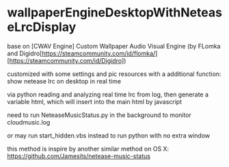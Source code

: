 # wallpaperEngineDesktopWithNeteaseLrcDisplay
base on [CWAV Engine] Custom Wallpaper Audio Visual Engine
(by FLomka and Digidro[https://steamcommunity.com/id/flomka/][https://steamcommunity.com/id/Digidro])

customized with some settings and pic resources
with a additional function: show netease lrc on desktop in real time

via python reading and analyzing real time lrc from log, then generate a variable html, which will insert into the main html by javascript

need to run NeteaseMusicStatus.py in the background to monitor cloudmusic.log

or may run start_hidden.vbs instead to run python with no extra window

this method is inspire by another similar method on OS X: https://github.com/Jamesits/netease-music-status
